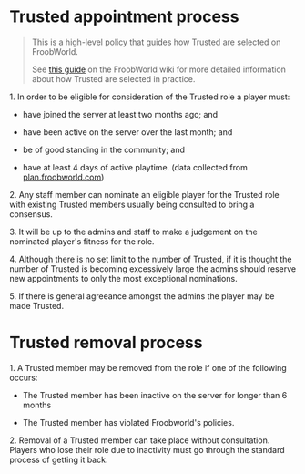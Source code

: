 # Trusted appointment process

> This is a high-level policy that guides how Trusted are selected on FroobWorld.
> 
> See [this guide](https://froobworld.com/wiki/Server_guide/Trusted_selection) on the FroobWorld wiki for more detailed information about how Trusted are selected in practice.

1\. In order to be eligible for consideration of the Trusted role a player must:

+ have joined the server at least two months ago; and

+ have been active on the server over the last month; and

+ be of good standing in the community; and

+ have at least 4 days of active playtime. (data collected from [plan.froobworld.com](https://plan.froobworld.com/server/Server%201/players))

2\. Any staff member can nominate an eligible player for the Trusted role with existing Trusted members usually being consulted to bring a consensus.

3\. It will be up to the admins and staff to make a judgement on the nominated player's fitness for the role.

4\. Although there is no set limit to the number of Trusted, if it is thought the number of Trusted is becoming excessively large the admins should reserve new appointments to only the most exceptional nominations.

5\. If there is general agreeance amongst the admins the player may be made Trusted.

# Trusted removal process

1\. A Trusted member may be removed from the role if one of the following occurs:

+ The Trusted member has been inactive on the server for longer than 6 months

+ The Trusted member has violated Froobworld's policies.

2\. Removal of a Trusted member can take place without consultation. Players who lose their role due to inactivity must go through the standard process of getting it back.
